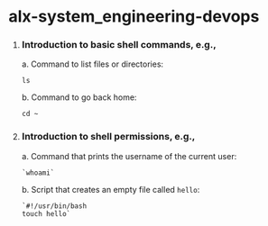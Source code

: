 alx-system_engineering-devops
=============================

1.  ### Introduction to basic shell commands, e.g.,

    a. Command to list files or directories:

    `ls`

    b. Command to go back home:

    `cd ~`

2.  ### Introduction to shell permissions, e.g.,

    a.  Command that prints the username of the current user:

        `whoami`

    b.  Script that creates an empty file called `hello`:

        `#!/usr/bin/bash
        touch hello`
